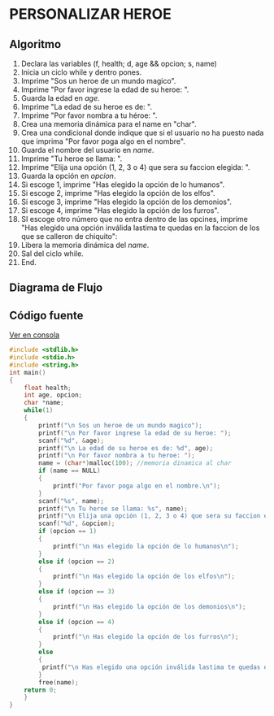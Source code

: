 # PERSONALIZAR HEROE
## Algoritmo
1. Declara las variables (f, health; d, age && opcion; s, name)
2. Inicia un ciclo while y dentro pones.
3. Imprime "Sos un heroe de un mundo magico".
4. Imprime "Por favor ingrese la edad de su heroe: ".
5. Guarda la edad en _age_.
6. Imprime "La edad de su heroe es de: ".
7. Imprime "Por favor nombra a tu héroe: ".
8. Crea una memoria dinámica para el name en "char".
9. Crea una condicional donde indique que si el usuario no ha puesto nada que imprima "Por favor poga algo en el nombre".
10. Guarda el nombre del usuario en _name_.
11. Imprime "Tu heroe se llama: ".
12. Imprime "Elija una opción (1, 2, 3 o 4) que sera su faccion elegida: ".
13. Guarda la opción en _opcion_.
14. Si escoge 1, imprime "Has elegido la opción de lo humanos".
15. Si escoge 2, imprime "Has elegido la opción de los elfos".
16. Si escoge 3, imprime "Has elegido la opción de los demonios".
17. Si escoge 4, imprime "Has elegido la opción de los furros".
18. SI escoge otro número que no entra dentro de las opcines, imprime "Has elegido una opción inválida lastima te quedas en la faccion de los que se calleron de chiquito":
19. Libera la memoria dinámica del _name_.
20. Sal del ciclo while.
21. End.

## Diagrama de Flujo

## Código fuente
[Ver en consola]()
```c
#include <stdlib.h>
#include <stdio.h>
#include <string.h>
int main()
{
    float health;
    int age, opcion;
    char *name;
    while(1)
    {
        printf("\n Sos un heroe de un mundo magico");
        printf("\n Por favor ingrese la edad de su heroe: ");
        scanf("%d", &age);
        printf("\n La edad de su heroe es de: %d", age);
        printf("\n Por favor nombra a tu heroe: ");
        name = (char*)malloc(100); //memoria dinamica al char
        if (name == NULL)
        {
            printf("Por favor poga algo en el nombre.\n");
        }
        scanf("%s", name);
        printf("\n Tu heroe se llama: %s", name);
        printf("\n Elija una opción (1, 2, 3 o 4) que sera su faccion elegida: ");
        scanf("%d", &opcion);
        if (opcion == 1)
        {
            printf("\n Has elegido la opción de lo humanos\n");
        }
        else if (opcion == 2) 
        {
            printf("\n Has elegido la opción de los elfos\n");
        }
        else if (opcion == 3) 
        {
            printf("\n Has elegido la opción de los demonios\n");
        }
        else if (opcion == 4) 
        {
            printf("\n Has elegido la opción de los furros\n");
        }   
        else 
        {
         printf("\n Has elegido una opción inválida lastima te quedas en la faccion de los que se calleron de chiquito\n");
        }
        free(name);
    return 0;
    }
}
```